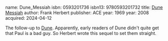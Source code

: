 name: Dune_Messiah
isbn: 0593201736
isbn13: 9780593201732
title: [Dune Messiah](https://a.co/d/3rddoTy)
author: Frank Herbert
publisher: ACE
year: 1969
year: 2008
acquired: 2024-04-12

The follow-up to [Dune](Books.html#Dune).  Apparently, early readers of Dune
didn't quite get that Paul is a bad guy.  So Herbert wrote this sequel to set
them straight.
